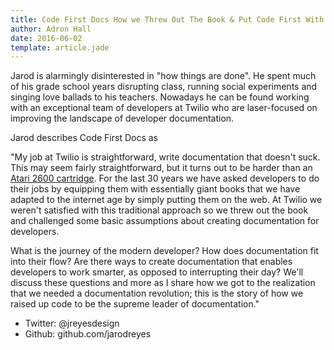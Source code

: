 ```yaml
---
title: Code First Docs How we Threw Out The Book & Put Code First With Twilio Documentation by Jarod Reyes
author: Adron Hall
date: 2016-06-02
template: article.jade
---
```


Jarod is alarmingly disinterested in "how things are done". He spent much of his grade school years disrupting class, running social experiments and singing love ballads to his teachers. Nowadays he can be found working with an exceptional team of developers at Twilio who are laser-focused on improving the landscape of developer documentation.

<span class="more"></span>

Jarod describes Code First Docs as

 "My job at Twilio is straightforward, write documentation that doesn't suck. This may seem fairly straightforward, but it turns out to be harder than an [Atari 2600 cartridge](https://c1.staticflickr.com/5/4048/4353601145_5c12467871_b.jpg). For the last 30 years we have asked developers to do their jobs by equipping them with essentially giant books that we have adapted to the internet age by simply putting them on the web. At Twilio we weren't satisfied with this traditional approach so we threw out the book and challenged some basic assumptions about creating documentation for developers.

 What is the journey of the modern developer? How does documentation fit into their flow? Are there ways to create documentation that enables developers to work smarter, as opposed to interrupting their day? We'll discuss these questions and more as I share how we got to the realization that we needed a documentation revolution; this is the story of how we raised up code to be the supreme leader of documentation."

* Twitter: @jreyesdesign
* Github: github.com/jarodreyes